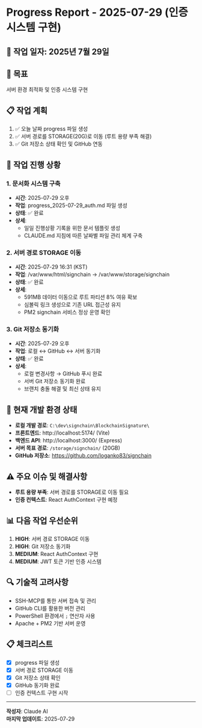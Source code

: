 # Progress Report - 2025-07-29 (인증 시스템 구현)

## 📅 작업 일자: 2025년 7월 29일

## 🎯 목표
서버 환경 최적화 및 인증 시스템 구현

## 📋 작업 계획
1. ✅ 오늘 날짜 progress 파일 생성
2. ✅ 서버 경로를 STORAGE(20G)로 이동 (루트 용량 부족 해결)
3. ✅ Git 저장소 상태 확인 및 GitHub 연동

## 📝 작업 진행 상황

### 1. 문서화 시스템 구축
- **시간**: 2025-07-29 오후
- **작업**: progress_2025-07-29_auth.md 파일 생성
- **상태**: ✅ 완료
- **상세**: 
  - 일일 진행상황 기록을 위한 문서 템플릿 생성
  - CLAUDE.md 지침에 따른 날짜별 파일 관리 체계 구축

### 2. 서버 경로 STORAGE 이동
- **시간**: 2025-07-29 16:31 (KST)
- **작업**: /var/www/html/signchain → /var/www/storage/signchain
- **상태**: ✅ 완료
- **상세**: 
  - 591MB 데이터 이동으로 루트 파티션 8% 여유 확보
  - 심볼릭 링크 생성으로 기존 URL 접근성 유지
  - PM2 signchain 서비스 정상 운영 확인

### 3. Git 저장소 동기화
- **시간**: 2025-07-29 오후
- **작업**: 로컬 ↔ GitHub ↔ 서버 동기화
- **상태**: ✅ 완료
- **상세**: 
  - 로컬 변경사항 → GitHub 푸시 완료
  - 서버 Git 저장소 동기화 완료
  - 브랜치 충돌 해결 및 최신 상태 유지

## 🔧 현재 개발 환경 상태
- **로컬 개발 경로**: `C:\dev\signchain\BlockchainSignature\`
- **프론트엔드**: http://localhost:5174/ (Vite)
- **백엔드 API**: http://localhost:3000/ (Express)
- **서버 목표 경로**: `/storage/signchain/` (20GB)
- **GitHub 저장소**: https://github.com/loganko83/signchain

## ⚠️ 주요 이슈 및 해결사항
- **루트 용량 부족**: 서버 경로를 STORAGE로 이동 필요
- **인증 컨텍스트**: React AuthContext 구현 예정

## 📊 다음 작업 우선순위
1. **HIGH**: 서버 경로 STORAGE 이동
2. **HIGH**: Git 저장소 동기화 
3. **MEDIUM**: React AuthContext 구현
4. **MEDIUM**: JWT 토큰 기반 인증 시스템

## 🔍 기술적 고려사항
- SSH-MCP를 통한 서버 접속 및 관리
- GitHub CLI를 활용한 버전 관리
- PowerShell 환경에서 `;` 연산자 사용
- Apache + PM2 기반 서버 운영

## 📋 체크리스트
- [x] progress 파일 생성
- [x] 서버 경로 STORAGE 이동
- [x] Git 저장소 상태 확인
- [x] GitHub 동기화 완료
- [ ] 인증 컨텍스트 구현 시작

---
**작성자**: Claude AI  
**마지막 업데이트**: 2025-07-29
